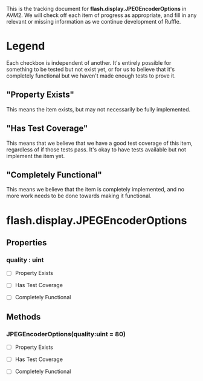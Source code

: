 This is the tracking document for **flash.display.JPEGEncoderOptions** in AVM2. We will check off each item of progress as appropriate, and fill in any relevant or missing information as we continue development of Ruffle.
# Legend

Each checkbox is independent of another. It's entirely possible for something to be tested but not exist yet, or for us to believe that it's completely functional but we haven't made enough tests to prove it.
## "Property Exists"

This means the item exists, but may not necessarily be fully implemented.
## "Has Test Coverage"

This means that we believe that we have a good test coverage of this item, regardless of if those tests pass. It's okay to have tests available but not implement the item yet.
## "Completely Functional"

This means we believe that the item is completely implemented, and no more work needs to be done towards making it functional.
# flash.display.JPEGEncoderOptions
## Properties
### quality : uint

* [ ] Property Exists

* [ ] Has Test Coverage

* [ ] Completely Functional


## Methods
### JPEGEncoderOptions(quality:uint = 80)

* [ ] Property Exists

* [ ] Has Test Coverage

* [ ] Completely Functional